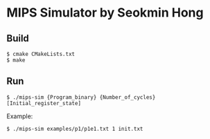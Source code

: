 # MIPS Simulator by Seokmin Hong

## Build

    $ cmake CMakeLists.txt
    $ make

## Run

    $ ./mips-sim {Program_binary} {Number_of_cycles} [Initial_register_state]

Example:

    $ ./mips-sim examples/p1/p1e1.txt 1 init.txt